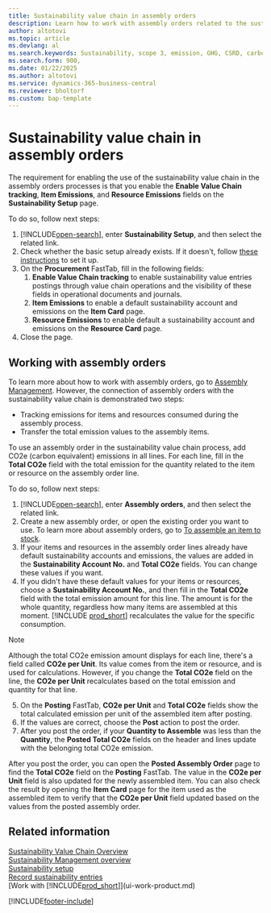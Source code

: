 ```yaml
---
title: Sustainability value chain in assembly orders
description: Learn how to work with assembly orders related to the sustainability value chain process.
author: altotovi
ms.topic: article
ms.devlang: al
ms.search.keywords: Sustainability, scope 3, emission, GHG, CSRD, carbon, CO2, value chain, assembly
ms.search.form: 900,
ms.date: 01/22/2025
ms.author: altotovi
ms.service: dynamics-365-business-central
ms.reviewer: bholtorf
ms.custom: bap-template
---
```



# Sustainability value chain in assembly orders

The requirement for enabling the use of the sustainability value chain in the assembly orders processes is that you enable the **Enable Value Chain tracking**, **Item Emissions**, and **Resource Emissions** fields on the **Sustainability Setup** page.  

To do so, follow next steps:

1. [!INCLUDE[open-search](includes/open-search.md)], enter **Sustainability Setup**, and then select the related link.
2. Check whether the basic setup already exists. If it doesn't, follow [these instructions](finance-sustainability-setup.md) to set it up.  
3. On the **Procurement** FastTab, fill in the following fields:
   1. **Enable Value Chain tracking** to enable sustainability value entries postings through value chain operations and the visibility of these fields in operational documents and journals.
   2. **Item Emissions** to enable a default sustainability account and emissions on the **Item Card** page.
   3. **Resource Emissions** to enable default a sustainability account and emissions on the **Resource Card** page.
5. Close the page.

## Working with assembly orders  

To learn more about how to work with assembly orders, go to [Assembly Management](assembly-assemble-items.md). However, the connection of assembly orders with the sustainability value chain is demonstrated two steps:

- Tracking emissions for items and resources consumed during the assembly process.
- Transfer the total emission values to the assembly items.  

To use an assembly order in the sustainability value chain process, add CO2e (carbon equivalent) emissions in all lines. For each line, fill in the **Total CO2e** field with the total emission for the quantity related to the item or resource on the assembly order line.

To do so, follow next steps:

1. [!INCLUDE[open-search](includes/open-search.md)], enter **Assembly orders**, and then select the related link.
2. Create a new assembly order, or open the existing order you want to use. To learn more about assembly orders, go to [To assemble an item to stock](assembly-how-to-assemble-items.md#to-assemble-an-item-to-stock).
3. If your items and resources in the assembly order lines already have default sustainability accounts and emissions, the values are added in the **Sustainability Account No.** and **Total CO2e** fields. You can change these values if you want.
4. If you didn't have these default values for your items or resources, choose a **Sustainability Account No.**, and then fill in the **Total CO2e** field with the total emission amount for this line. The amount is for the whole quantity, regardless how many items are assembled at this moment. [!INCLUDE [prod_short](includes/prod_short.md)] recalculates the value for the specific consumption.

> [!NOTE]
> Although the total CO2e emission amount displays for each line, there's a field called **CO2e per Unit**. Its value comes from the item or resource, and is used for calculations. However, if you change the **Total CO2e** field on the line, the **CO2e per Unit** recalculates based on the total emission and quantity for that line.  

5. On the **Posting** FastTab, **CO2e per Unit** and **Total CO2e** fields show the total calculated emission per unit of the assembled item after posting.
6. If the values are correct, choose the **Post** action to post the order.
7. After you post the order, if your **Quantity to Assemble** was less than the **Quantity**, the **Posted Total CO2e** fields on the header and lines update with the belonging total CO2e emission.  

After you post the order, you can open the **Posted Assembly Order** page to find the **Total CO2e** field on the **Posting** FastTab. The value in the **CO2e per Unit** field is also updated for the newly assembled item. You can also check the result by opening the **Item Card** page for the item used as the assembled item to verify that the **CO2e per Unit** field updated based on the values from the posted assembly order.

## Related information

[Sustainability Value Chain Overview](value-chain-howto-overview.md)  
[Sustainability Management overview](finance-manage-sustainability.md)  
[Sustainability setup](finance-sustainability-setup.md)  
[Record sustainability entries](finance-sustainability-journal.md)  
[Work with [!INCLUDE[prod_short](includes/prod_short.md)]](ui-work-product.md)  

[!INCLUDE[footer-include](includes/footer-banner.md)]
